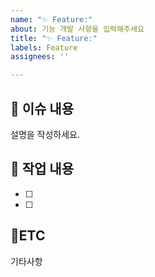 ```yaml
---
name: "✨ Feature:"
about: 기능 개발 사항을 입력해주세요
title: "✨ Feature:"
labels: Feature
assignees: ''

---
```


## :bookmark_tabs: 이슈 내용

설명을 작성하세요.

## :pencil: 작업 내용

- [ ]
- [ ]

## :round_pushpin:ETC

기타사항
